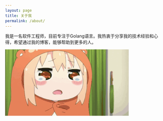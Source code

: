 ```yaml
---
layout: page
title: 关于我
permalink: /about/
---
```


我是一名软件工程师，目前专注于Golang语言。我热衷于分享我的技术经验和心得，希望通过我的博客，能够帮助到更多的人。

![img](./images/2024-10-12/555.gif_s400x0)

<!-- [<strong><font face="逐浪像素字" color=red size=6>简历直通车</font></strong>](https://feng6917.github.io/resume/) -->
